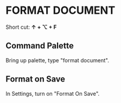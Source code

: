 # FORMAT DOCUMENT

Short cut: **&uarr; + ⌥ + F**

## Command Palette

Bring up palette, type "format document".

## Format on Save

In Settings, turn on "Format On Save".
